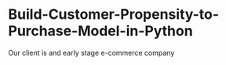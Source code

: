 # Build-Customer-Propensity-to-Purchase-Model-in-Python
Our client is and early stage e-commerce company
